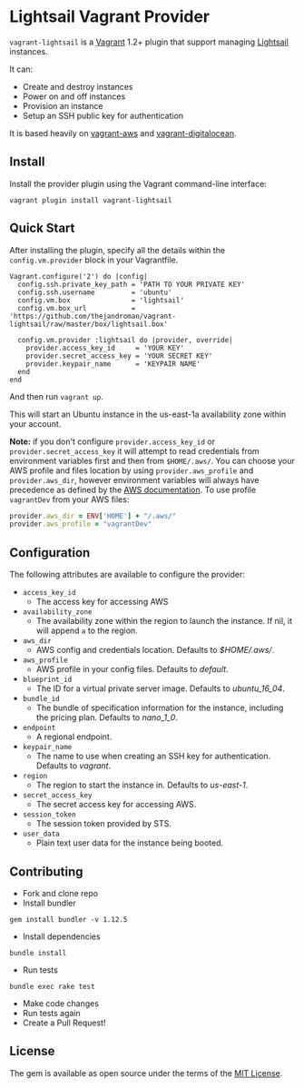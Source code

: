 # Lightsail Vagrant Provider

`vagrant-lightsail` is a [Vagrant](https://www.vagrantup.com/) 1.2+
plugin that support managing [Lightsail](https://amazonlightsail.com/)
instances.

It can:
- Create and destroy instances
- Power on and off instances
- Provision an instance
- Setup an SSH public key for authentication

It is based heavily
on [vagrant-aws](https://github.com/mitchellh/vagrant-aws)
and
[vagrant-digitalocean](https://github.com/devopsgroup-io/vagrant-digitalocean).

## Install

Install the provider plugin using the Vagrant command-line interface:

`vagrant plugin install vagrant-lightsail`

## Quick Start

After installing the plugin, specify all the details within the
`config.vm.provider` block in your Vagrantfile.

```
Vagrant.configure('2') do |config|
  config.ssh.private_key_path = 'PATH TO YOUR PRIVATE KEY'
  config.ssh.username         = 'ubuntu'
  config.vm.box               = 'lightsail'
  config.vm.box_url           = 'https://github.com/thejandroman/vagrant-lightsail/raw/master/box/lightsail.box'

  config.vm.provider :lightsail do |provider, override|
    provider.access_key_id     = 'YOUR KEY'
    provider.secret_access_key = 'YOUR SECRET KEY'
    provider.keypair_name      = 'KEYPAIR NAME'
  end
end
```

And then run `vagrant up`.

This will start an Ubuntu instance in the us-east-1a availability zone
within your account.

**Note:** if you don't configure `provider.access_key_id` or
`provider.secret_access_key` it will attempt to read credentials from
environment variables first and then from `$HOME/.aws/`. You can
choose your AWS profile and files location by using
`provider.aws_profile` and `provider.aws_dir`, however environment
variables will always have precedence as defined by
the
[AWS documentation](http://docs.aws.amazon.com/cli/latest/userguide/cli-chap-getting-started.html).
To use profile `vagrantDev` from your AWS files:

 ```ruby
provider.aws_dir = ENV['HOME'] + "/.aws/"
provider.aws_profile = "vagrantDev"
 ```

## Configuration

The following attributes are available to configure the provider:

- `access_key_id`
  * The access key for accessing AWS
- `availability_zone`
  * The availability zone within the region to launch the instance. If
    nil, it will append `a` to the region.
- `aws_dir`
  * AWS config and credentials location. Defaults to *$HOME/.aws/*.
- `aws_profile`
  * AWS profile in your config files. Defaults to *default*.
- `blueprint_id`
  * The ID for a virtual private server image. Defaults to *ubuntu_16_04*.
- `bundle_id`
  * The bundle of specification information for the instance,
    including the pricing plan. Defaults to *nano_1_0*.
- `endpoint`
  * A regional endpoint.
- `keypair_name`
  * The name to use when creating an SSH key for
    authentication. Defaults to *vagrant*.
- `region`
  * The region to start the instance in. Defaults to *us-east-1*.
- `secret_access_key`
  * The secret access key for accessing AWS.
- `session_token`
  * The session token provided by STS.
- `user_data`
  * Plain text user data for the instance being booted.

## Contributing

- Fork and clone repo
- Install bundler
```
gem install bundler -v 1.12.5
```
- Install dependencies
```
bundle install
```
- Run tests
```
bundle exec rake test
```
- Make code changes
- Run tests again
- Create a Pull Request!

## License

The gem is available as open source under the terms of the [MIT License](http://opensource.org/licenses/MIT).
